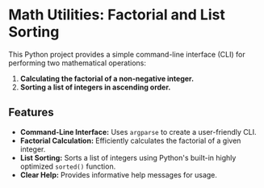 # Math Utilities: Factorial and List Sorting

This Python project provides a simple command-line interface (CLI) for performing two mathematical operations:

1.  **Calculating the factorial of a non-negative integer.**
2.  **Sorting a list of integers in ascending order.**

## Features

*   **Command-Line Interface:**  Uses `argparse` to create a user-friendly CLI.
*   **Factorial Calculation:** Efficiently calculates the factorial of a given integer.
*   **List Sorting:** Sorts a list of integers using Python's built-in highly optimized `sorted()` function.
*   **Clear Help:** Provides informative help messages for usage.
